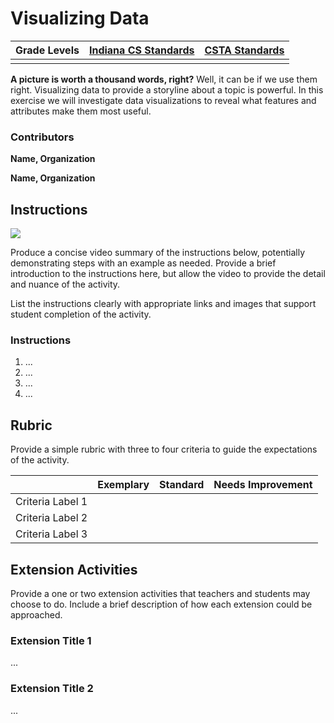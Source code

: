 # Visualizing Data

| **Grade Levels** | ****[**Indiana CS Standards**](https://www.doe.in.gov/sites/default/files/wf-stem/ind-k-12-computer-science-standards.pdf)**** | ****[**CSTA Standards**](https://www.csteachers.org/page/standards)**** |
| ---------------- | ------------------------------------------------------------------------------------------------------------------------------ | ----------------------------------------------------------------------- |
|                  |                                                                                                                                |                                                                         |

**A picture is worth a thousand words, right?** Well, it can be if we use them right. Visualizing data to provide a storyline about a topic is powerful. In this exercise we will investigate data visualizations to reveal what features and attributes make them most useful.&#x20;

### Contributors

**Name, Organization**

**Name, Organization**

## **Instructions**

![](https://lh4.googleusercontent.com/xvzWGSVBkwIgOJ98U9QaPHhx3i9ZGLvROEHJ2t4-z83uyFN3Ca680iM-GgnGf\_4sJtuYgWsoNYsS0EDazAvGe1uzjUt4dbfoVgIOjrL5gWNZUIJRRuPxsZ1JMntD0F8EGiVhEd3d=s0)

Produce a concise video summary of the instructions below, potentially demonstrating steps with an example as needed. Provide a brief introduction to the instructions here, but allow the video to provide the detail and nuance of the activity.

List the instructions clearly with appropriate links and images that support student completion of the activity.

### **Instructions**

1. ...
2. ...
3. ...
4. ...

## **Rubric**

Provide a simple rubric with three to four criteria to guide the expectations of the activity.

|                  | Exemplary | Standard | Needs Improvement |
| ---------------- | --------- | -------- | ----------------- |
| Criteria Label 1 |           |          |                   |
| Criteria Label 2 |           |          |                   |
| Criteria Label 3 |           |          |                   |

## **Extension Activities**

Provide a one or two extension activities that teachers and students may choose to do. Include a brief description of how each extension could be approached.

### Extension Title 1

...

### Extension Title 2

...
